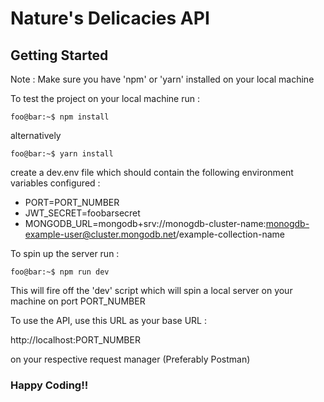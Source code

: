 # Nature's Delicacies API

## Getting Started

Note : Make sure you have 'npm' or 'yarn' installed on your local machine

To test the project on your local machine run :

```console
foo@bar:~$ npm install
```

alternatively

```console
foo@bar:~$ yarn install
```

create a dev.env file which should contain the following environment variables configured :

- PORT=PORT_NUMBER
- JWT_SECRET=foobarsecret
- MONGODB_URL=mongodb+srv://monogdb-cluster-name:monogdb-example-user@cluster.mongodb.net/example-collection-name

To spin up the server run :

```console
foo@bar:~$ npm run dev
```

This will fire off the 'dev' script which will spin a local server on your machine on port PORT_NUMBER

To use the API, use this URL as your base URL :

http://localhost:PORT_NUMBER

on your respective request manager (Preferably Postman)

### Happy Coding!!
